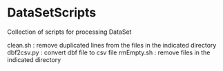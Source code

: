 DataSetScripts
==============

Collection of scripts for processing DataSet

clean.sh : remove duplicated lines from the files in the indicated directory
dbf2csv.py : convert dbf file to csv file
rmEmpty.sh : remove files in the indicated directory
